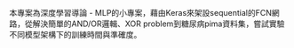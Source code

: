 本專案為深度學習導論 - MLP的小專案，藉由Keras來架設sequential的FCN網路，從解決簡單的AND/OR邏輯、XOR problem到糖尿病pima資料集，嘗試實驗不同模型架構下的訓練時間與準確度。
